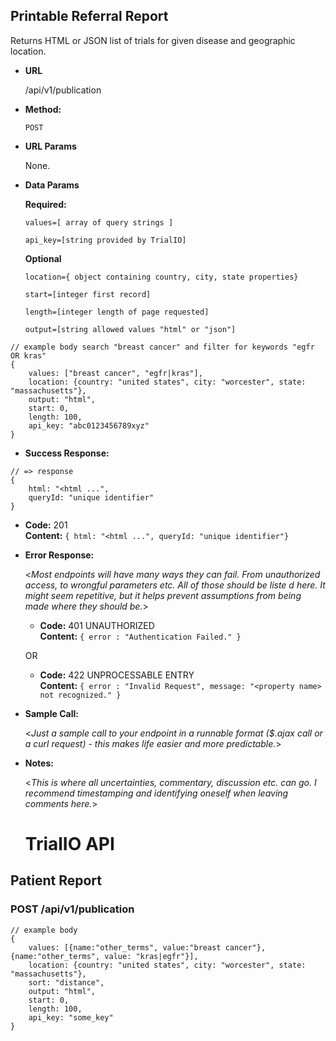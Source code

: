 **Printable Referral Report**
----
Returns HTML or JSON list of trials for given disease and geographic location.

* **URL**

  /api/v1/publication

* **Method:**
  
  `POST`
  
*  **URL Params**

	None.

* **Data Params**

	**Required:**

	`values=[ array of query strings ]`
	
	`api_key=[string provided by TrialIO]`
		
	**Optional**
	
	`location={ object containing country, city, state properties}`
	
	`start=[integer first record]`
	
	`length=[integer length of page requested]`
	
	`output=[string allowed values "html" or "json"]`

```
// example body search "breast cancer" and filter for keywords "egfr OR kras"
{
	values: ["breast cancer", "egfr|kras"],
	location: {country: "united states", city: "worcester", state: "massachusetts"},
	output: "html",
	start: 0,
	length: 100,
	api_key: "abc0123456789xyz"
}
```	

* **Success Response:**

```
// => response
{
	html: "<html ...",
	queryId: "unique identifier"
}
```

  * **Code:** 201 <br />
    **Content:**
    	`{ html: "<html ...", queryId: "unique identifier"}`
 
* **Error Response:**

  <_Most endpoints will have many ways they can fail. From unauthorized access, to wrongful parameters etc. All of those should be liste d here. It might seem repetitive, but it helps prevent assumptions from being made where they should be._>

  * **Code:** 401 UNAUTHORIZED <br />
    **Content:** `{ error : "Authentication Failed." }`

  OR

  * **Code:** 422 UNPROCESSABLE ENTRY <br />
    **Content:** `{ error : "Invalid Request", message: "<property name> not recognized." }`

* **Sample Call:**

  <_Just a sample call to your endpoint in a runnable format ($.ajax call or a curl request) - this makes life easier and more predictable._> 

* **Notes:**

  <_This is where all uncertainties, commentary, discussion etc. can go. I recommend timestamping and identifying oneself when leaving comments here._> 
  
  
  # TrialIO API

## Patient Report

### POST /api/v1/publication

	// example body
	{
		values: [{name:"other_terms", value:"breast cancer"}, {name:"other_terms", value: "kras|egfr"}],
		location: {country: "united states", city: "worcester", state: "massachusetts"},
		sort: "distance",
		output: "html",
		start: 0,
		length: 100,
		api_key: "some_key"
	}
	
